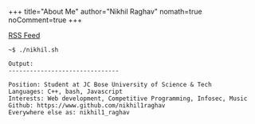 +++
title="About Me"
author="Nikhil Raghav"
nomath=true
noComment=true
+++

[RSS Feed](/index.xml)



```text
~$ ./nikhil.sh

Output:
-------------------------------

Position: Student at JC Bose University of Science & Tech
Languages: C++, bash, Javascript
Interests: Web development, Competitive Programming, Infosec, Music
Github: https://www.github.com/nikhil1raghav
Everywhere else as: nikhil1_raghav

```

